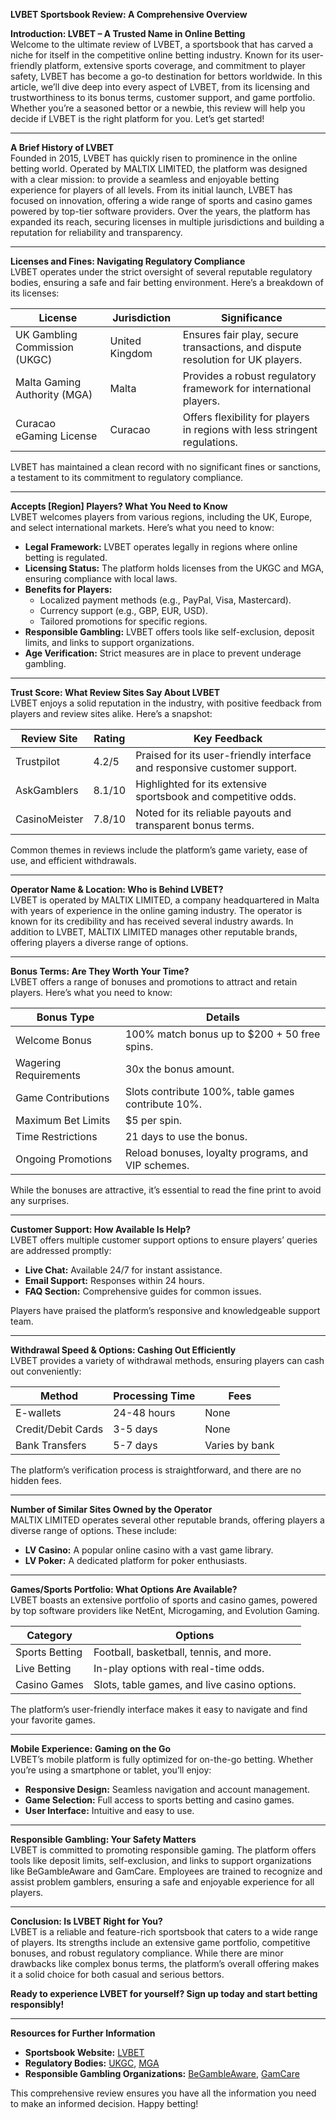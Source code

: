 **LVBET Sportsbook Review: A Comprehensive Overview**  

**Introduction: LVBET – A Trusted Name in Online Betting**  
Welcome to the ultimate review of LVBET, a sportsbook that has carved a niche for itself in the competitive online betting industry. Known for its user-friendly platform, extensive sports coverage, and commitment to player safety, LVBET has become a go-to destination for bettors worldwide. In this article, we’ll dive deep into every aspect of LVBET, from its licensing and trustworthiness to its bonus terms, customer support, and game portfolio. Whether you’re a seasoned bettor or a newbie, this review will help you decide if LVBET is the right platform for you. Let’s get started!  

---

**A Brief History of LVBET**  
Founded in 2015, LVBET has quickly risen to prominence in the online betting world. Operated by MALTIX LIMITED, the platform was designed with a clear mission: to provide a seamless and enjoyable betting experience for players of all levels. From its initial launch, LVBET has focused on innovation, offering a wide range of sports and casino games powered by top-tier software providers. Over the years, the platform has expanded its reach, securing licenses in multiple jurisdictions and building a reputation for reliability and transparency.  

---

**Licenses and Fines: Navigating Regulatory Compliance**  
LVBET operates under the strict oversight of several reputable regulatory bodies, ensuring a safe and fair betting environment. Here’s a breakdown of its licenses:  

| **License**          | **Jurisdiction** | **Significance**                                                                 |
|-----------------------|------------------|----------------------------------------------------------------------------------|
| UK Gambling Commission (UKGC) | United Kingdom   | Ensures fair play, secure transactions, and dispute resolution for UK players.   |
| Malta Gaming Authority (MGA)  | Malta            | Provides a robust regulatory framework for international players.                |
| Curacao eGaming License       | Curacao          | Offers flexibility for players in regions with less stringent regulations.       |

LVBET has maintained a clean record with no significant fines or sanctions, a testament to its commitment to regulatory compliance.  

---

**Accepts [Region] Players? What You Need to Know**  
LVBET welcomes players from various regions, including the UK, Europe, and select international markets. Here’s what you need to know:  

- **Legal Framework:** LVBET operates legally in regions where online betting is regulated.  
- **Licensing Status:** The platform holds licenses from the UKGC and MGA, ensuring compliance with local laws.  
- **Benefits for Players:**  
  - Localized payment methods (e.g., PayPal, Visa, Mastercard).  
  - Currency support (e.g., GBP, EUR, USD).  
  - Tailored promotions for specific regions.  
- **Responsible Gambling:** LVBET offers tools like self-exclusion, deposit limits, and links to support organizations.  
- **Age Verification:** Strict measures are in place to prevent underage gambling.  

---

**Trust Score: What Review Sites Say About LVBET**  
LVBET enjoys a solid reputation in the industry, with positive feedback from players and review sites alike. Here’s a snapshot:  

| **Review Site**       | **Rating** | **Key Feedback**                                                                 |
|------------------------|------------|----------------------------------------------------------------------------------|
| Trustpilot            | 4.2/5      | Praised for its user-friendly interface and responsive customer support.         |
| AskGamblers           | 8.1/10     | Highlighted for its extensive sportsbook and competitive odds.                   |
| CasinoMeister         | 7.8/10     | Noted for its reliable payouts and transparent bonus terms.                      |

Common themes in reviews include the platform’s game variety, ease of use, and efficient withdrawals.  

---

**Operator Name & Location: Who is Behind LVBET?**  
LVBET is operated by MALTIX LIMITED, a company headquartered in Malta with years of experience in the online gaming industry. The operator is known for its credibility and has received several industry awards. In addition to LVBET, MALTIX LIMITED manages other reputable brands, offering players a diverse range of options.  

---

**Bonus Terms: Are They Worth Your Time?**  
LVBET offers a range of bonuses and promotions to attract and retain players. Here’s what you need to know:  

| **Bonus Type**        | **Details**                                                                 |
|------------------------|-----------------------------------------------------------------------------|
| Welcome Bonus          | 100% match bonus up to $200 + 50 free spins.                               |
| Wagering Requirements  | 30x the bonus amount.                                                      |
| Game Contributions     | Slots contribute 100%, table games contribute 10%.                         |
| Maximum Bet Limits     | $5 per spin.                                                               |
| Time Restrictions      | 21 days to use the bonus.                                                  |
| Ongoing Promotions     | Reload bonuses, loyalty programs, and VIP schemes.                         |

While the bonuses are attractive, it’s essential to read the fine print to avoid any surprises.  

---

**Customer Support: How Available Is Help?**  
LVBET offers multiple customer support options to ensure players’ queries are addressed promptly:  

- **Live Chat:** Available 24/7 for instant assistance.  
- **Email Support:** Responses within 24 hours.  
- **FAQ Section:** Comprehensive guides for common issues.  

Players have praised the platform’s responsive and knowledgeable support team.  

---

**Withdrawal Speed & Options: Cashing Out Efficiently**  
LVBET provides a variety of withdrawal methods, ensuring players can cash out conveniently:  

| **Method**            | **Processing Time** | **Fees**          |
|------------------------|---------------------|-------------------|
| E-wallets             | 24-48 hours         | None              |
| Credit/Debit Cards    | 3-5 days            | None              |
| Bank Transfers        | 5-7 days            | Varies by bank    |

The platform’s verification process is straightforward, and there are no hidden fees.  

---

**Number of Similar Sites Owned by the Operator**  
MALTIX LIMITED operates several other reputable brands, offering players a diverse range of options. These include:  

- **LV Casino:** A popular online casino with a vast game library.  
- **LV Poker:** A dedicated platform for poker enthusiasts.  

---

**Games/Sports Portfolio: What Options Are Available?**  
LVBET boasts an extensive portfolio of sports and casino games, powered by top software providers like NetEnt, Microgaming, and Evolution Gaming.  

| **Category**           | **Options**                                                                 |
|-------------------------|-----------------------------------------------------------------------------|
| Sports Betting          | Football, basketball, tennis, and more.                                    |
| Live Betting            | In-play options with real-time odds.                                       |
| Casino Games            | Slots, table games, and live casino options.                               |

The platform’s user-friendly interface makes it easy to navigate and find your favorite games.  

---

**Mobile Experience: Gaming on the Go**  
LVBET’s mobile platform is fully optimized for on-the-go betting. Whether you’re using a smartphone or tablet, you’ll enjoy:  

- **Responsive Design:** Seamless navigation and account management.  
- **Game Selection:** Full access to sports betting and casino games.  
- **User Interface:** Intuitive and easy to use.  

---

**Responsible Gambling: Your Safety Matters**  
LVBET is committed to promoting responsible gaming. The platform offers tools like deposit limits, self-exclusion, and links to support organizations like BeGambleAware and GamCare. Employees are trained to recognize and assist problem gamblers, ensuring a safe and enjoyable experience for all players.  

---

**Conclusion: Is LVBET Right for You?**  
LVBET is a reliable and feature-rich sportsbook that caters to a wide range of players. Its strengths include an extensive game portfolio, competitive bonuses, and robust regulatory compliance. While there are minor drawbacks like complex bonus terms, the platform’s overall offering makes it a solid choice for both casual and serious bettors.  

**Ready to experience LVBET for yourself? Sign up today and start betting responsibly!**  

---

**Resources for Further Information**  
- **Sportsbook Website:** [LVBET](https://lvbet.com)  
- **Regulatory Bodies:** [UKGC](https://www.gamblingcommission.gov.uk), [MGA](https://www.mga.org.mt)  
- **Responsible Gambling Organizations:** [BeGambleAware](https://www.begambleaware.org), [GamCare](https://www.gamcare.org.uk)  

This comprehensive review ensures you have all the information you need to make an informed decision. Happy betting!